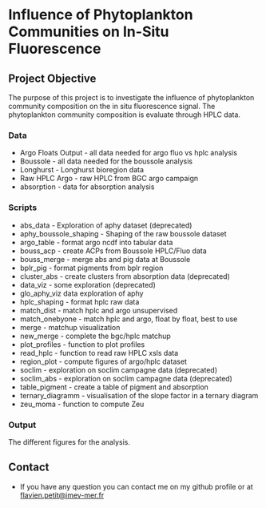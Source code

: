 # Influence of Phytoplankton Communities on In-Situ Fluorescence 

## Project Objective
The purpose of this project is to investigate the influence of phytoplankton community composition on the in situ fluorescence signal. The phytoplankton community composition is evaluate through HPLC data.


### Data
* Argo Floats Output - all data needed for argo fluo vs hplc analysis
* Boussole - all data needed for the boussole analysis
* Longhurst - Longhurst bioregion data
* Raw HPLC Argo - raw HPLC from BGC argo campaign
* absorption - data for absorption analysis

### Scripts
* abs_data - Exploration of aphy dataset (deprecated)
* aphy_boussole_shaping - Shaping of the raw boussole dataset
* argo_table - format argo ncdf into tabular data
* bouss_acp - create ACPs from Boussole HPLC/Fluo data
* bouss_merge - merge abs and pig data at Boussole
* bplr_pig - format pigments from bplr region
* cluster_abs - create clusters from absorption data (deprecated)
* data_viz - some exploration (deprecated)
* glo_aphy_viz data exploration of aphy
* hplc_shaping - format hplc raw data
* match_dist - match hplc and argo unsupervised
* match_onebyone - match hplc and argo, float by float, best to use
* merge - matchup visualization
* new_merge - complete the bgc/hplc matchup
* plot_profiles - function to plot profiles
* read_hplc - function to read raw HPLC xsls data
* region_plot - compute figures of argo/hplc dataset
* soclim - exploration on soclim campagne data (deprecated)
* soclim_abs - exploration on soclim campagne data (deprecated)
* table_pigment - create a table of pigment and absorption
* ternary_diagramm - visualisation of the slope factor in a ternary diagram
* zeu_moma - function to compute Zeu

### Output

The different figures for the analysis.


## Contact
* If you have any question you can contact me on my github profile or at flavien.petit@imev-mer.fr  
